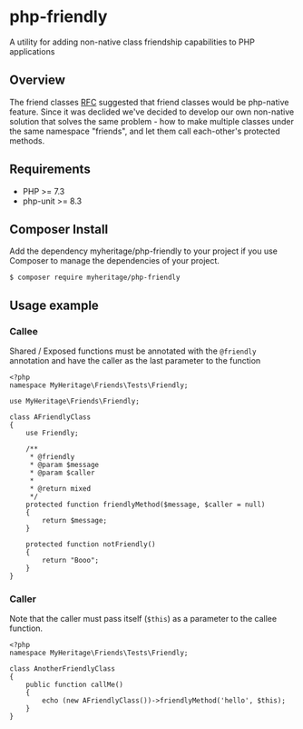 # php-friendly
A utility for adding non-native class friendship capabilities to PHP applications

## Overview
The friend classes [RFC](https://wiki.php.net/rfc/friend-classes) suggested that friend classes would be php-native feature. Since it was declided we've decided to develop our own non-native solution that solves the same problem - how to make multiple classes under the same namespace "friends", and let them call each-other's protected methods.

## Requirements
* PHP >= 7.3
* php-unit >= 8.3

## Composer Install
Add the dependency myheritage/php-friendly to your project if you use Composer to manage the dependencies of your project.
```
$ composer require myheritage/php-friendly
```

## Usage example
### Callee
Shared / Exposed functions must be annotated with the `@friendly` annotation and have the caller as the last parameter to the function
```
<?php
namespace MyHeritage\Friends\Tests\Friendly;

use MyHeritage\Friends\Friendly;

class AFriendlyClass
{
    use Friendly;

    /**
     * @friendly
     * @param $message
     * @param $caller
     *
     * @return mixed
     */
    protected function friendlyMethod($message, $caller = null)
    {
        return $message;
    }

    protected function notFriendly()
    {
        return "Booo";
    }
}
```

### Caller
Note that the caller must pass itself (`$this`) as a parameter to the callee function.
```
<?php
namespace MyHeritage\Friends\Tests\Friendly;

class AnotherFriendlyClass
{
    public function callMe()
    {
        echo (new AFriendlyClass())->friendlyMethod('hello', $this);
    }
}
```
